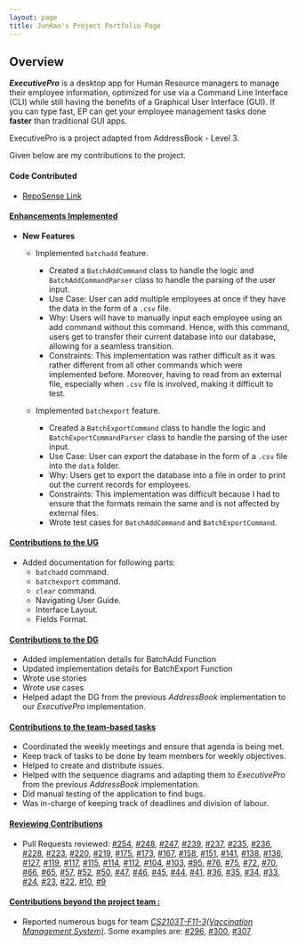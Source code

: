 ```yaml
---
layout: page
title: JunHao's Project Portfolio Page
---
```


## Overview

***ExecutivePro*** is a desktop app for Human Resource managers to manage their employee information,
optimized for use via a Command Line Interface (CLI) while still having the benefits of a Graphical User Interface (GUI).
If you can type fast, EP can get your employee management tasks done **faster** than traditional GUI apps.

ExecutivePro is a project adapted from AddressBook - Level 3.

Given below are my contributions to the project.

#### Code Contributed

* [RepoSense Link](https://nus-cs2103-ay2223s2.github.io/tp-dashboard/?search=junhao247&breakdown=true&sort=groupTitle&sortWithin=title&since=2023-02-17&timeframe=commit&mergegroup=&groupSelect=groupByRepos&checkedFileTypes=docs~functional-code~test-code~other)

#### <u> Enhancements Implemented </u>
* **New Features**
  * Implemented `batchadd` feature.
    * Created a `BatchAddCommand` class to handle the logic
      and `BatchAddCommandParser` class to handle the parsing of the user input.
    * Use Case: User can add multiple employees at once if they have the data in the form of a `.csv` file.
    * Why: Users will have to manually input each employee using an add command without this command. Hence, with
      this command, users get to transfer their current database into our database,
      allowing for a seamless transition.
    * Constraints: This implementation was rather difficult as it was rather different from all other commands
      which were implemented before. Moreover, having to read from an external file,
      especially when `.csv` file is involved, making it difficult to test.

  * Implemented `batchexport` feature.
    * Created a `BatchExportCommand` class to handle the logic
      and `BatchExportCommandParser` class to handle the parsing of the user input.
    * Use Case: User can export the database in the form of a `.csv` file into the `data` folder.
    * Why: Users get to export the database into a file in order to print out the current records for employees.
    * Constraints: This implementation was difficult because I had to ensure that the formats remain the same
      and is not affected by external files.
    * Wrote test cases for `BatchAddCommand` and `BatchExportCommand`.


#### <u> Contributions to the UG </u>
* Added documentation for following parts:
  * `batchadd` command.
  * `batchexport` command.
  * `clear` command.
  * Navigating User Guide.
  * Interface Layout.
  * Fields Format.

#### <u> Contributions to the DG </u>
* Added implementation details for BatchAdd Function
* Updated implementation details for BatchExport Function
* Wrote use stories
* Wrote use cases
* Helped adapt the DG from the previous _AddressBook_ implementation to our _ExecutivePro_ implementation.


#### <u> Contributions to the team-based tasks </u>
* Coordinated the weekly meetings and ensure that agenda is being met.
* Keep track of tasks to be done by team members for weekly objectives.
* Helped to create and distribute issues.
* Helped with the sequence diagrams and adapting them to _ExecutivePro_ from the previous _AddressBook_ implementation.
* Did manual testing of the application to find bugs.
* Was in-charge of keeping track of deadlines and division of labour.

#### <u> Reviewing Contributions </u>
* Pull Requests reviewed:
  [#254](https://github.com/AY2223S2-CS2103T-W09-4/tp/pull/254),
  [#248](https://github.com/AY2223S2-CS2103T-W09-4/tp/pull/248),
  [#247](https://github.com/AY2223S2-CS2103T-W09-4/tp/pull/247),
  [#239](https://github.com/AY2223S2-CS2103T-W09-4/tp/pull/239),
  [#237](https://github.com/AY2223S2-CS2103T-W09-4/tp/pull/237),
  [#235](https://github.com/AY2223S2-CS2103T-W09-4/tp/pull/235),
  [#236](https://github.com/AY2223S2-CS2103T-W09-4/tp/pull/236),
  [#228](https://github.com/AY2223S2-CS2103T-W09-4/tp/pull/228),
  [#223](https://github.com/AY2223S2-CS2103T-W09-4/tp/pull/223),
  [#220](https://github.com/AY2223S2-CS2103T-W09-4/tp/pull/220),
  [#219](https://github.com/AY2223S2-CS2103T-W09-4/tp/pull/219),
  [#175](https://github.com/AY2223S2-CS2103T-W09-4/tp/pull/175),
  [#173](https://github.com/AY2223S2-CS2103T-W09-4/tp/pull/173),
  [#167](https://github.com/AY2223S2-CS2103T-W09-4/tp/pull/167),
  [#158](https://github.com/AY2223S2-CS2103T-W09-4/tp/pull/158),
  [#151](https://github.com/AY2223S2-CS2103T-W09-4/tp/pull/151),
  [#141](https://github.com/AY2223S2-CS2103T-W09-4/tp/pull/141),
  [#138](https://github.com/AY2223S2-CS2103T-W09-4/tp/pull/138),
  [#136](https://github.com/AY2223S2-CS2103T-W09-4/tp/pull/136),
  [#127](https://github.com/AY2223S2-CS2103T-W09-4/tp/pull/127),
  [#119](https://github.com/AY2223S2-CS2103T-W09-4/tp/pull/119),
  [#117](https://github.com/AY2223S2-CS2103T-W09-4/tp/pull/117),
  [#115](https://github.com/AY2223S2-CS2103T-W09-4/tp/pull/115),
  [#114](https://github.com/AY2223S2-CS2103T-W09-4/tp/pull/114),
  [#112](https://github.com/AY2223S2-CS2103T-W09-4/tp/pull/112),
  [#104](https://github.com/AY2223S2-CS2103T-W09-4/tp/pull/104),
  [#103](https://github.com/AY2223S2-CS2103T-W09-4/tp/pull/103),
  [#95](https://github.com/AY2223S2-CS2103T-W09-4/tp/pull/95),
  [#76](https://github.com/AY2223S2-CS2103T-W09-4/tp/pull/76),
  [#75](https://github.com/AY2223S2-CS2103T-W09-4/tp/pull/75),
  [#72](https://github.com/AY2223S2-CS2103T-W09-4/tp/pull/72),
  [#70](https://github.com/AY2223S2-CS2103T-W09-4/tp/pull/70),
  [#66](https://github.com/AY2223S2-CS2103T-W09-4/tp/pull/66),
  [#65](https://github.com/AY2223S2-CS2103T-W09-4/tp/pull/65),
  [#57](https://github.com/AY2223S2-CS2103T-W09-4/tp/pull/57),
  [#52](https://github.com/AY2223S2-CS2103T-W09-4/tp/pull/52),
  [#50](https://github.com/AY2223S2-CS2103T-W09-4/tp/pull/50),
  [#47](https://github.com/AY2223S2-CS2103T-W09-4/tp/pull/47),
  [#46](https://github.com/AY2223S2-CS2103T-W09-4/tp/pull/46),
  [#45](https://github.com/AY2223S2-CS2103T-W09-4/tp/pull/45),
  [#44](https://github.com/AY2223S2-CS2103T-W09-4/tp/pull/44),
  [#41](https://github.com/AY2223S2-CS2103T-W09-4/tp/pull/41),
  [#36](https://github.com/AY2223S2-CS2103T-W09-4/tp/pull/36),
  [#35](https://github.com/AY2223S2-CS2103T-W09-4/tp/pull/35),
  [#34](https://github.com/AY2223S2-CS2103T-W09-4/tp/pull/34),
  [#33](https://github.com/AY2223S2-CS2103T-W09-4/tp/pull/33),
  [#24](https://github.com/AY2223S2-CS2103T-W09-4/tp/pull/24),
  [#23](https://github.com/AY2223S2-CS2103T-W09-4/tp/pull/23),
  [#22](https://github.com/AY2223S2-CS2103T-W09-4/tp/pull/22),
  [#10](https://github.com/AY2223S2-CS2103T-W09-4/tp/pull/10),
  [#9](https://github.com/AY2223S2-CS2103T-W09-4/tp/pull/9)




#### <u> Contributions beyond the project team : </u>
- Reported numerous bugs for team [_CS2103T-F11-3(Vaccination Management System)_](https://github.com/AY2223S2-CS2103-F11-3/tp).
  Some examples are: [#296](https://github.com/AY2223S2-CS2103-F11-3/tp/issues/296),
  [#300](https://github.com/AY2223S2-CS2103-F11-3/tp/issues/300),
  [#307](https://github.com/AY2223S2-CS2103-F11-3/tp/issues/307)

